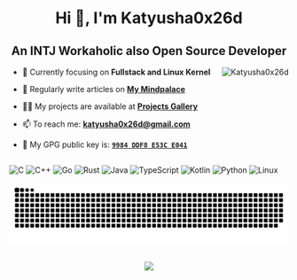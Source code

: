 <h1 align="center">Hi 👋, I'm Katyusha0x26d</h1>
<h2 align="center">An INTJ Workaholic also Open Source Developer</h2>

<img align="right" src="https://github-readme-stats.vercel.app/api?username=Katyusha0x26d&theme=dark&show_icons=true&locale=en" alt="Katyusha0x26d">

- 🌱 Currently focusing on **Fullstack and Linux Kernel**

- 📝 Regularly write articles on **[My Mindpalace](https://katyusha.me/)**

- 👨‍💻 My projects are available at **[Projects Gallery](https://katyusha.me/projects/)**

- 📫 To reach me: **[katyusha0x26d@gmail.com](mailto:katyusha0x26d@gmail.com)**

- 🔑 My GPG public key is: **[`9984 DDF8 E53C E041`](https://keys.openpgp.org/vks/v1/by-fingerprint/0CD109BC6BDAE407EA3AE8A29984DDF8E53CE041)**

## 


![C](https://img.shields.io/badge/c-00599C.svg?style=for-the-badge&logo=c&logoColor=white) ![C++](https://img.shields.io/badge/c++-00599C.svg?style=for-the-badge&logo=c%2B%2B&logoColor=white) ![Go](https://img.shields.io/badge/go-00ADD8.svg?style=for-the-badge&logo=go&logoColor=white) ![Rust](https://img.shields.io/badge/rust-171717.svg?style=for-the-badge&logo=rust&logoColor=white) ![Java](https://img.shields.io/badge/java-38A1CE.svg?style=for-the-badge&logo=openjdk&logoColor=white) ![TypeScript](https://img.shields.io/badge/typescript-3178C6.svg?style=for-the-badge&logo=typescript&logoColor=white) ![Kotlin](https://img.shields.io/badge/kotlin-7F52FF.svg?style=for-the-badge&logo=kotlin&logoColor=white) ![Python](https://img.shields.io/badge/python-3776AB.svg?style=for-the-badge&logo=python&logoColor=white) ![Linux](https://img.shields.io/badge/linux-1793D1.svg?style=for-the-badge&logo=linux&logoColor=white)

![Contributions](https://github.com/Katyusha0x26d/Katyusha0x26d/raw/output/github-contribution-grid-snake-dark.svg)

##
<p align="center"><img src="https://counter.katyusha.me/count/svg/github-Katyusha0x26d/for-the-badge_dark.svg" ></p>
